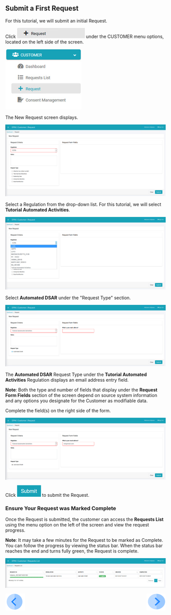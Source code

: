 ## Submit a First Request

For this tutorial, we will submit an initial Request.

Click ![image](../images/Customer_Request.jpg) under the CUSTOMER menu options, located on the left side of the screen. 

![image](../images/Customer_Request_LeftPanel.jpg)     

The New Request screen displays.

![image](../images/03_1_Auto_Sync_First_Request.jpg)

Select a Regulation from the drop-down list. For this tutorial, we will select **Tutorial Automated Activities**.

![image](../images/03_2_Auto_Sync_First_Request.jpg)  

Select **Automated DSAR** under the "Request Type" section.

![image](../images/03_3_Auto_Sync_First_Request.jpg)

The **Automated DSAR** Request Type under the **Tutorial Automated Activities** Regulation displays an email address entry field. 

**Note**: Both the type and number of fields that display under the **Request Form Fields** section of the screen depend on source system information and any options you designate for the Customer as modifiable data.

Complete the field(s) on the right side of the form.  

![image](../images/03_4_Auto_Sync_First_Request.jpg)     

Click ![image](../images/06_ICON_Submit.jpg) to submit the Request.

### Ensure Your Request was Marked Complete

Once the Request is submitted, the customer can access the **Requests List** using the menu option on the left of the screen and view the request progress.

**Note**: It may take a few minutes for the Request to be marked as Complete. You can follow the progress by viewing the status bar. When the status bar reaches the end and turns fully green, the Request is complete.

![image](../images/03_4_02_Auto_Sync_First_Request.jpg) 



[![Previous](../images/Previous.png)]( 03_03_Auto_Sync_Login.md)[<img align="right" width="60" height="54" src="../images/Next.png">]( 03_05_Auto_Sync_View_Your_Data.md)
